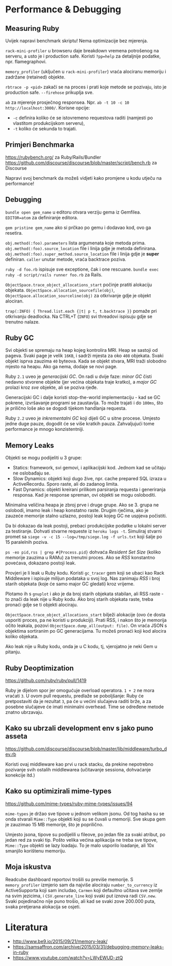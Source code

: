 # Performance & Debugging

## Measuring Ruby

Uvijek napravi benchmark skriptu! Nema optimizacije bez mjerenja.

`rack-mini-profiler` u browseru daje breakdown vremena potrošenog na serveru, a usto je i production safe. Koristi `?pp=help` za detaljnije podatke, npr. flamegraphovi.

`memory_profiler` (uključen u `rack-mini-profiler`) vraća alociranu memoriju i zadržane (retained) objekte.

`rbtrace -p <pid>` zakači se na proces i prati koje metode se pozivaju, isto je production safe. `--firehose` prikuplja sve.

`ab` za mjerenje prosječnog responsea. Npr. `ab -t 10 -c 10 http://localhost:3000/`. Korisne opcije:
* `-c` definira koliko će se istovremeno requestova raditi (namjesti po vlastitom produkcijskom serveru),
* `-t` koliko će sekunda to trajati.

## Primjeri Benchmarka

https://rubybench.org/ za Ruby/Rails/Bundler
https://github.com/discourse/discourse/blob/master/script/bench.rb za Discourse

Napravi svoj benchmark da možeš vidjeti kako promjene u kodu utječu na performance!

## Debugging

`bundle open gem_name` u editoru otvara verziju gema iz Gemfilea. `EDITOR=atom` za definiranje editora.

`gem pristine gem_name` ako si prčkao po gemu i dodavao kod, ovo ga resetira.

`obj.method(:foo).parameters` lista argumenata koje metoda prima.
`obj.method(:foo).source_location` file i linija gdje je metoda definirana.
`obj.method(:foo).super_method.source_location` file i linija gdje je **super** definiran.
`caller` unutar metode, vraća backtrace poziva.

`ruby -d foo.rb` ispisuje sve exceptione, čak i one rescuane.
`bundle exec ruby -d script/rails runner foo.rb` za Rails.

`ObjectSpace.trace_object_allocations_start` počinje pratiti alokaciju objekata.
`ObjectSpace.allocation_sourcefile(obj)`, `ObjectSpace.allocation_sourceline(obj)` za otkrivanje gdje je objekt alociran.

`trap(:INFO) { Thread.list.each {|t| p t, t.backtrace }}` pomaže pri otkrivanju deadlocka. Na CTRL+T (`INFO`) svi threadovi ispisuju gdje se trenutno nalaze.

## Ruby GC

Svi objekti se spremaju na heap kojeg kontrolira MRI. Heap se sastoji od pageva. Svaki page je velik `16KB`, i sadrži mjesta za oko `408` objekata.
Svaki objekt isprva zauzima `40` byteova. Kada se objekt stvara, MRI traži slobodno mjesto na heapu. Ako ga nema, dodaje se novi page.

Ruby `2.1` uveo je *generacijski GC*. On radi u dvije faze: *minor GC* čisti nedavno stvorene objekte (jer većina objekata traje kratko), a *major GC* prolazi kroz *sve* objekte, ali se poziva rjeđe.

Generacijski GC i dalje koristi stop-the-world implementaciju - kad se GC pokrene, izvršavanje programi se zaustavlja. To može trajati i do `100ms`, što je prilično loše ako se dogodi tijekom handlanja requesta.

Ruby `2.2` uveo je *inkrementalni GC* koji dijeli GC u sitne procese. Umjesto jedne duge pauze, dogodit će se više kratkih pauza. Zahvaljujući tome performance je mnogo konzistentniji.

## Memory Leaks

Objekti se mogu podijeliti u 3 grupe:
* Statics: framework, svi gemovi, i aplikacijski kod. Jednom kad se učitaju ne oslobađaju se.
* Slow Dynamics: objekti koji dugo žive, npr. cache prepared SQL izraza u ActiveRecordu. Sporo raste, ali do zadanog limita.
* Fast Dynamics: objekti kreirani prilikom parsiranja requesta i generiranja responsa. Kad je response spreman, ovi objekti se mogu osloboditi.

Minimalna veličina heapa je zbroj prve i druge grupe. Ako se 3. grupa ne oslobodi, imamo leak i heap konstatno raste. Drugim rječima, ako je zauzeće memorije stalno uzlazno, postoji leak kojeg GC ne uspjeva počistiti.

Da bi dokazao da leak postoji, prebaci produkcijske podatke u lokalni server za testiranje. Dohvati stvarne requeste iz `heroku logs -t`. Simuliraj stvarni promet sa `siege -v -c 15 --log=/tmp/siege.log -f urls.txt` koji šalje po 15 paralelnih poziva.

`ps -eo pid,rss | grep #{Process.pid}` dohvaća *Resident Set Size* (koliko memorije zauzima u RAMu) za trenutni proces. Ako se *RSS* konstantno povećava, dokazano postoji leak.

Provjeri je li leak u Ruby kodu. Koristi `gc_tracer` gem koji se ubaci kao Rack Middleware i ispisuje milijun podataka u svoj log. Nas zanimaju *RSS* i broj starih objekata (koje će samo major GC gledati) kroz vrijeme.

Plotamo ih s `gnuplot` i ako je da broj starih objekata stabilan, ali RSS raste - to znači da leak nije u Ruby kodu. Ako broj starih objekata raste, treba pronaći gdje se ti objekti alociraju.

`ObjectSpace.trace_object_allocations_start` bilježi alokacije (ovo će dosta usporiti proces, pa ne koristi u produkciji). Prati RSS, i nakon što je memorija očito leakala, pozovi `ObjectSpace.dump_all(output: file)`. On vraća JSON s objektima sortiranim po GC generacijama. Tu možeš pronaći koji kod alocira koliko objekata.

Ako leak nije u Ruby kodu, onda je u C kodu, tj, vjerojatno je neki Gem u pitanju.

## Ruby Deoptimization

https://github.com/ruby/ruby/pull/1419

Ruby je dijelom spor jer omogućuje overload operatora. `1 + 2` ne mora vraćati `3`. U ovom pull requestu, predlaže se poboljšanje: Ruby će pretpostaviti da je rezultat `3`, pa će u većini slučajeva raditi brže, a za posebne slučajeve će imati minimalni overhead. Time se određene metode znatno ubrzavaju.

## Kako su ubrzali development env s jako puno asseta

https://github.com/discourse/discourse/blob/master/lib/middleware/turbo_dev.rb

Koristi ovaj middleware kao prvi u rack stacku, da prekine nepotrebno pozivanje svih ostalih middlewarea (učitavanje sessiona, dohvaćanje konekcije itd.)

## Kako su optimizirali mime-types

https://github.com/mime-types/ruby-mime-types/issues/94

`mime-types` je držao sve tipove u jednom velikom jsonu. Od tog hasha su se onda stvarali `Mime::Type` objekti koji su se čuvali u memoriji. Sve skupa gem je zauzimao 15 MB memorije, što je poprilično.

Umjesto jsona, tipove su podijelili u fileove, po jedan file za svaki atribut, po jedan red za svaki tip. Pošto velika većina aplikacija ne treba sve tipove, `Mime::Type` objekti se lazy loadaju. To je malo usporilo loadanje, ali 10x smanjilo korištenu memoriju.

## Moja iskustva

Readcube dashboard reportovi trošili su previše memorije. S `memory_profiler` izmjerio sam da najviše alociraju `number_to_currency` iz ActiveSupporta koji sam includao, `Carmen` koji defaultno učitava sve zemlje na svim jezicima, i `CSV.generate_line` koji svaki put iznova radi `CSV.new`. Svaki pojedinačno nije puno trošio, ali kad se svaki zove 200.000 puta, svaka pretjerana alokacija se osjeti.

# Literatura

* http://www.be9.io/2015/09/21/memory-leak/
* https://samsaffron.com/archive/2015/03/31/debugging-memory-leaks-in-ruby
* https://www.youtube.com/watch?v=LWyEWUD-ztQ

